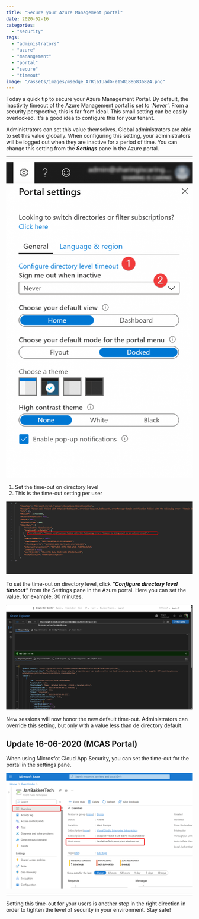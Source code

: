 ```yaml
---
title: "Secure your Azure Management portal"
date: 2020-02-16
categories: 
  - "security"
tags: 
  - "administrators"
  - "azure"
  - "manangement"
  - "portal"
  - "secure"
  - "timeout"
image: "/assets/images/msedge_ArRja1UadG-e1581886836824.png"
---
```


Today a quick tip to secure your Azure Management Portal. By default, the inactivity timeout of the Azure Management portal is set to _'Never'_. From a security perspective, this is far from ideal. This small setting can be easily overlooked. It's a good idea to configure this for your tenant.

Administrators can set this value themselves. Global administrators are able to set this value globally. When configuring this setting, your administrators will be logged out when they are inactive for a period of time. You can change this setting from the **_Settings_** pane in the Azure portal.

* * *

![An overview of the portal settings](/assets/images/image-2-608x1024.png)

1. Set the time-out on directory level
2. This is the time-out setting per user

![Enable directory level idle timeout](/assets/images/image-3.png)

To set the time-out on directory level, click _**"Configure directory level timeout"**_ from the Settings pane in the Azure portal. Here you can set the value, for example, 30 minutes.

![Override the directory inactivity timeout policy](/assets/images/image-5.png)

New sessions will now honor the new default time-out. Administrators can override this setting, but only with a value less than de directory default.

## Update 16-06-2020 (MCAS Portal)

When using Microsfot Cloud App Security, you can set the time-out for the portal in the settings pane.

![](/assets/images/image-56.png)

* * *

Setting this time-out for your users is another step in the right direction in order to tighten the level of security in your environment. Stay safe!
